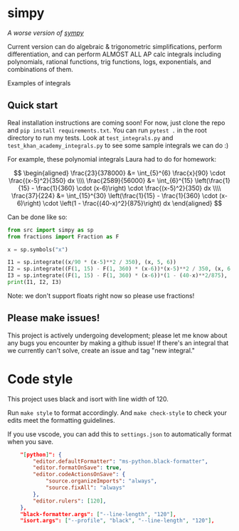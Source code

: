 # simpy

_A worse version of [sympy](https://www.sympy.org)_

Current version can do algebraic & trigonometric simplifications, perform differentiation, and can perform ALMOST ALL AP calc integrals including polynomials, rational functions, trig functions, logs, exponentials, and combinations of them.

Examples of integrals

## Quick start

Real installation instructions are coming soon! For now, just clone the repo and `pip install requirements.txt`. You can run `pytest .` in the root directory to run my tests. Look at `test_integrals.py` and `test_khan_academy_integrals.py` to see some sample integrals we can do :)

For example, these polynomial integrals Laura had to do for homework:

$$
\begin{aligned}
\frac{23}{378000} &= \int_{5}^{6} \frac{x}{90} \cdot \frac{(x-5)^2}{350} dx \\\\
\frac{2589}{56000} &= \int_{6}^{15} \left(\frac{1}{15} - \frac{1}{360} \cdot (x-6)\right) \cdot \frac{(x-5)^2}{350} dx \\\\
\frac{37}{224} &= \int_{15}^{30} \left(\frac{1}{15} - \frac{1}{360} \cdot (x-6)\right) \cdot \left(1 - \frac{(40-x)^2}{875}\right) dx
\end{aligned}
$$

Can be done like so:

```python
from src import simpy as sp
from fractions import Fraction as F

x = sp.symbols("x")

I1 = sp.integrate((x/90 * (x-5)**2 / 350), (x, 5, 6))
I2 = sp.integrate((F(1, 15) - F(1, 360) * (x-6))*(x-5)**2 / 350, (x, 6, 15))
I3 = sp.integrate((F(1, 15) - F(1, 360) * (x-6))*(1 - (40-x)**2/875), (x, 15, 30))
print(I1, I2, I3)
```

Note: we don't support floats right now so please use fractions!

## Please make issues!

This project is actively undergoing development; please let me know about any bugs you encounter by making a github issue! If there's an integral that we currently can't solve, create an issue and tag "new integral."

# Code style

This project uses black and isort with line width of 120.

Run `make style` to format accordingly. And `make check-style` to check your edits meet the formatting guidelines.

If you use vscode, you can add this to `settings.json` to automatically format when you save.

```json
    "[python]": {
        "editor.defaultFormatter": "ms-python.black-formatter",
        "editor.formatOnSave": true,
        "editor.codeActionsOnSave": {
            "source.organizeImports": "always",
            "source.fixAll": "always"
        },
        "editor.rulers": [120],
    },
    "black-formatter.args": ["--line-length", "120"],
    "isort.args": ["--profile", "black", "--line-length", "120"],
```
